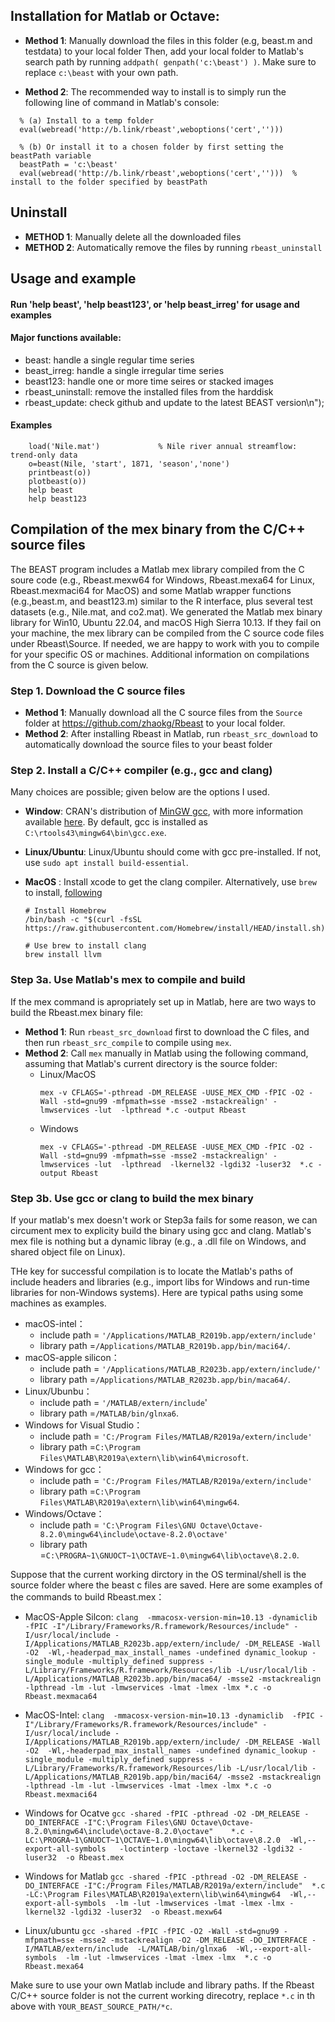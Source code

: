 ##    Installation for Matlab or Octave:
 
*  **Method 1**: Manually download the files in this folder (e.g, beast.m and testdata) to your local folder
             Then, add your local folder to Matlab's search path by running `addpath( genpath('c:\beast') )`.
             Make sure to replace `c:\beast` with your own path.
 
* **Method 2**:  The recommended way to install is to simply run the following line of command in Matlab's console:
 ```
   % (a) Install to a temp folder
   eval(webread('http://b.link/rbeast',weboptions('cert','')))  

   % (b) Or install it to a chosen folder by first setting the beastPath variable
   beastPath = 'c:\beast'                 
   eval(webread('http://b.link/rbeast',weboptions('cert','')))  % install to the folder specified by beastPath    
```
   
##    Uninstall

* **METHOD 1**: Manually delete all the downloaded files 
* **METHOD 2**: Automatically remove the files by running `rbeast_uninstall`
 
 
##      Usage and example

#### Run 'help beast', 'help beast123', or 'help beast_irreg' for usage and examples  
 
#### Major functions available:

* beast:            handle a single regular time series
* beast_irreg:      handle a single irregular time series
* beast123:         handle one or more time seires or stacked images 
* rbeast_uninstall: remove the installed files from the harddisk
* rbeast_update:    check github and update to the latest BEAST version\n");

#### Examples
```
    load('Nile.mat')             % Nile river annual streamflow: trend-only data
    o=beast(Nile, 'start', 1871, 'season','none') 
    printbeast(o))
    plotbeast(o))
    help beast
    help beast123
```

      


##    Compilation of the mex binary from the C/C++ source files

The BEAST program includes a Matlab mex library compiled from the C soure code (e.g., Rbeast.mexw64 for Windows, Rbeast.mexa64 for Linux, Rbeast.mexmaci64 for MacOS) and some Matlab wrapper functions (e.g.,beast.m, and beast123.m) similar to the R interface, plus several test datasets (e.g., Nile.mat, and co2.mat). We generated the Matlab mex binary library for Win10, Ubuntu 22.04, and macOS High Sierra 10.13. If they fail on your machine, the mex library can be compiled from the C source code files under Rbeast\Source. If needed, we are happy to work with you to compile for your specific OS or machines. Additional information on compilations from the C source is given below.

### Step 1. Download the C source files
* **Method 1**: Manually download all the C source files from the `Source` folder at https://github.com/zhaokg/Rbeast to your local folder.
* **Method 2**: After installing Rbeast in Matlab, run `rbeast_src_download` to automatically download the source files to your beast folder

### Step 2. Install a C/C++ compiler (e.g., gcc and clang)
Many choices are possible; given below are the options I used.
* **Window**: CRAN's distribution of [MinGW gcc](https://cran.r-project.org/bin/windows/Rtools/rtools43/files/rtools43-5863-5818.exe), with more information available [here](https://cran.r-project.org/bin/windows/Rtools/rtools43/rtools.html). By default, gcc is installed as `‪C:\rtools43\mingw64\bin\gcc.exe`.
  
* **Linux/Ubuntu**: Linux/Ubuntu should come with gcc pre-installed. If not, use `sudo apt install build-essential`.
* **MacOS**       : Install xcode to get the clang compiler. Alternatively, use `brew` to install, [following](https://stackoverflow.com/questions/8674546/how-to-update-llvm-and-clang-on-mac-os-x)
  ```
  # Install Homebrew
  /bin/bash -c "$(curl -fsSL https://raw.githubusercontent.com/Homebrew/install/HEAD/install.sh)"
  
  # Use brew to install clang
  brew install llvm  
  ```
### Step 3a. Use Matlab's mex to compile and build
If the mex command is apropriately set up in Matlab, here are two ways to build the Rbeast.mex binary file:
* **Method 1**: Run `rbeast_src_download` first to download the C files, and then run `rbeast_src_compile` to compile using `mex`.
* **Method 2**: Call `mex` manually in Matlab using the following command, assuming that Matlab's current directory is the source folder:
    - Linux/MacOS
      ```
      mex -v CFLAGS='-pthread -DM_RELEASE -UUSE_MEX_CMD -fPIC -O2 -Wall -std=gnu99 -mfpmath=sse -msse2 -mstackrealign' -lmwservices -lut  -lpthread *.c -output Rbeast
      ```
    - Windows
      ```
      mex -v CFLAGS='-pthread -DM_RELEASE -UUSE_MEX_CMD -fPIC -O2 -Wall -std=gnu99 -mfpmath=sse -msse2 -mstackrealign' -lmwservices -lut  -lpthread  -lkernel32 -lgdi32 -luser32  *.c -output Rbeast
      ```
### Step 3b. Use gcc or clang to build the mex binary 
If your matlab's mex doesn't work or Step3a fails for some reason, we can circument mex to explicity build the binary using gcc and clang.  Matlab's mex file is nothing but 
a dynamic libray (e.g., a .dll file on Windows, and shared object file on Linux). 

THe key for successful compilation is to locate the Matlab's paths of include headers and libraries (e.g., import libs for Windows and run-time libraries for non-Windows systems). Here are  typical paths using some machines as examples. 

* macOS-intel：
   - include path = `'/Applications/MATLAB_R2019b.app/extern/include'`
   - library path =`/Applications/MATLAB_R2019b.app/bin/maci64/`.
* macOS-apple silicon：
   - include path = `'/Applications/MATLAB_R2023b.app/extern/include/'`
   - library path =`/Applications/MATLAB_R2023b.app/bin/maca64/`.
* Linux/Ubunbu：
   - include path = `'/MATLAB/extern/include`'
   - library path =`/MATLAB/bin/glnxa6`.
* Windows for Visual Studio：
  - include path = `'C:/Program Files/MATLAB/R2019a/extern/include'`
  - library path =`C:\Program Files\MATLAB\R2019a\extern\lib\win64\microsoft`.
* Windows for gcc：
  - include path = `'C:/Program Files/MATLAB/R2019a/extern/include'`
  - library path =`C:\Program Files\MATLAB\R2019a\extern\lib\win64\mingw64`.
* Windows/Octave：
   - include path = `'C:\Program Files\GNU Octave\Octave-8.2.0\mingw64\include\octave-8.2.0\octave'`
   - library path =`C:\PROGRA~1\GNUOCT~1\OCTAVE~1.0\mingw64\lib\octave\8.2.0`.

Suppose that the current working dirctory in the OS terminal/shell is the source folder where the beast c files are saved. Here are some examples of the commands to build Rbeast.mex：

* MacOS-Apple Silcon:   `clang  -mmacosx-version-min=10.13 -dynamiclib  -fPIC -I"/Library/Frameworks/R.framework/Resources/include" -I/usr/local/include -I/Applications/MATLAB_R2023b.app/extern/include/ -DM_RELEASE -Wall -O2  -Wl,-headerpad_max_install_names -undefined dynamic_lookup -single_module -multiply_defined suppress -L/Library/Frameworks/R.framework/Resources/lib -L/usr/local/lib -L/Applications/MATLAB_R2023b.app/bin/maca64/ -msse2 -mstackrealign -lpthread -lm -lut -lmwservices -lmat -lmex -lmx *.c -o Rbeast.mexmaca64`
  
* MacOS-Intel:   `clang  -mmacosx-version-min=10.13 -dynamiclib  -fPIC -I"/Library/Frameworks/R.framework/Resources/include" -I/usr/local/include -I/Applications/MATLAB_R2019b.app/extern/include/ -DM_RELEASE -Wall -O2  -Wl,-headerpad_max_install_names -undefined dynamic_lookup -single_module -multiply_defined suppress -L/Library/Frameworks/R.framework/Resources/lib -L/usr/local/lib -L/Applications/MATLAB_R2019b.app/bin/maci64/ -msse2 -mstackrealign -lpthread -lm -lut -lmwservices -lmat -lmex -lmx *.c -o Rbeast.mexmaci64`

* Windows for Ocatve `gcc -shared -fPIC -pthread -O2 -DM_RELEASE -DO_INTERFACE -I"C:\Program Files\GNU Octave\Octave-8.2.0\mingw64\include\octave-8.2.0\octave"    *.c -LC:\PROGRA~1\GNUOCT~1\OCTAVE~1.0\mingw64\lib\octave\8.2.0  -Wl,--export-all-symbols   -loctinterp -loctave -lkernel32 -lgdi32 -luser32  -o Rbeast.mex`

* Windows for Matlab `gcc -shared -fPIC -pthread -O2 -DM_RELEASE -DO_INTERFACE -I"C:/Program Files/MATLAB/R2019a/extern/include"  *.c -LC:\Program Files\MATLAB\R2019a\extern\lib\win64\mingw64  -Wl,--export-all-symbols  -lm -lut -lmwservices -lmat -lmex -lmx -lkernel32 -lgdi32 -luser32  -o Rbeast.mexw64`

* Linux/ubuntu `gcc -shared -fPIC -fPIC -O2 -Wall -std=gnu99 -mfpmath=sse -msse2 -mstackrealign -O2 -DM_RELEASE -DO_INTERFACE -I/MATLAB/extern/include  -L/MATLAB/bin/glnxa6  -Wl,--export-all-symbols  -lm -lut -lmwservices -lmat -lmex -lmx  *.c -o Rbeast.mexa64`

Make sure to use your own Matlab include and library paths. If the Rbeast C/C++ source folder is not the current working direcotry, replace `*.c` in th above with `YOUR_BEAST_SOURCE_PATH/*c`.

 
 
